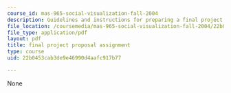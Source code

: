 ```yaml
---
course_id: mas-965-social-visualization-fall-2004
description: Guidelines and instructions for preparing a final project proposal.
file_location: /coursemedia/mas-965-social-visualization-fall-2004/22b0453cab3de9e46990d4aafc917b77_assn9.pdf
file_type: application/pdf
layout: pdf
title: final project proposal assignment
type: course
uid: 22b0453cab3de9e46990d4aafc917b77

---
```

None